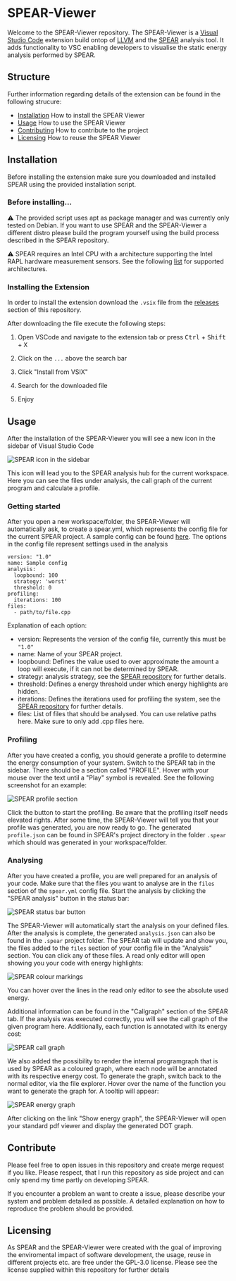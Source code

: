 # SPEAR-Viewer

Welcome to the SPEAR-Viewer repository. The SPEAR-Viewer is a [Visual Studio Code](https://code.visualstudio.com/) extension build ontop of [LLVM](https://llvm.org/) and the [SPEAR](https://github.com/printerboi/spear) analysis tool. It adds functionality to VSC enabling developers to visualise the static energy analysis performed by SPEAR.

## Structure

Further information regarding details of the extension can be found in the following strucure:

- [Installation]() How to install the SPEAR Viewer
- [Usage]() How to use the SPEAR Viewer
- [Contributing]() How to contribute to the project
- [Licensing]() How to reuse the SPEAR Viewer

## Installation

Before installing the extension make sure you downloaded and installed SPEAR using the provided installation script.

### Before installing...
⚠️ The provided script uses apt as package manager and was currently only tested on Debian. If you want to use SPEAR and the SPEAR-Viewer a different distro please build the program yourself using the build process described in the SPEAR repository.


⚠️ SPEAR requires an Intel CPU with a architecture supporting the Intel RAPL hardware measurement sensors. See the following [list](https://web.eece.maine.edu/~vweaver/projects/rapl/rapl_support.html) for supported architectures.

### Installing the Extension

In order to install the extension download the `.vsix` file from the [releases](https://github.com/printerboi/spear-viewer/releases) section of this repository.

After downloading the file execute the following steps:

1) Open VSCode and navigate to the extension tab or press <kbd>Ctrl</kbd> + <kbd>Shift</kbd> + <kbd>X</kbd>

2) Click on the `...` above the search bar

3) Click "Install from VSIX" 

4) Search for the downloaded file

5) Enjoy

## Usage

After the installation of the SPEAR-Viewer you will see a new icon in the sidebar of Visual Studio Code

![SPEAR icon in the sidebar](media/spear_icon_sidebar.png)

This icon will lead you to the SPEAR analysis hub for the current workspace. Here you can see the files under analysis, the call graph of the current program and calculate a profile.

### Getting started

After you open a new workspace/folder, the SPEAR-Viewer will automatically ask, to create a spear.yml, which represents the config file for the current SPEAR project. A sample config can be found [here](util/sample.config.yml). The options in the config file represent settings used in the analysis

```
version: "1.0"
name: Sample config
analysis:
  loopbound: 100
  strategy: 'worst'
  threshold: 0
profiling:
  iterations: 100
files:
  - path/to/file.cpp
```

Explanation of each option:
- version: Represents the version of the config file, currently this must be `"1.0"`
- name: Name of your SPEAR project.
- loopbound: Defines the value used to over approximate the amount a loop will execute, if it can not be determined by SPEAR.
- strategy: analysis strategy, see the [SPEAR repository](https://github.com/printerboi/spear) for further details.
- threshold: Defines a energy threshold under which energy highlights are hidden.
- iterations: Defines the iterations used for profiling the system, see the [SPEAR repository](https://github.com/printerboi/spear) for further details.
- files: List of files that should be analysed. You can use relative paths here. Make sure to only add .cpp files here.

### Profiling

After you have created a config, you should generate a profile to determine the energy consumption of your system. Switch to the SPEAR tab in the sidebar. There should be a section called "PROFILE". Hover with your mouse over the text until a "Play" symbol is revealed. See the following screenshot for an example:

![SPEAR profile section](media/spear_profile.png)

Click the button to start the profiling. Be aware that the profiling itself needs elevated rights. After some time, the SPEAR-Viewer will tell you that your profile was generated, you are now ready to go. The generated `profile.json` can be found in SPEAR's project directory in the folder `.spear` which should was generated in your workspace/folder.

### Analysing

After you have created a profile, you are well prepared for an analysis of your code. Make sure that the files you want to analyse are in the `files` section of the `spear.yml` config file.
Start the analysis by clicking the "SPEAR analysis" button in the status bar:

![SPEAR status bar button](media/spear_statusbar.png)

The SPEAR-Viewer will automatically start the analysis on your defined files.
After the analysis is complete, the generated `analysis.json` can also be found in the `.spear` project folder. The SPEAR tab will update and show you, the files added to the `files` section of your config file in the "Analysis" section. You can click any of these files. A read only editor will open showing you your code with energy highlights:

![SPEAR colour markings](media/spear_color_markings.png)

You can hover over the lines in the read only editor to see the absolute used energy.

Additional information can be found in the "Callgraph" section of the SPEAR tab. If the analysis was executed correctly, you will see the call graph of the given program here. Additionally, each function is annotated with its energy cost:

![SPEAR call graph](media/spear_callgraph.png)

We also added the possibility to render the internal programgraph that is used by SPEAR as a coloured graph, where each node will be annotated with its respective energy cost. To generate the graph, switch back to the normal editor, via the file explorer. Hover over the name of the function you want to generate the graph for. A tooltip will appear:

![SPEAR energy graph](media/spear_energy_graph.png)

After clicking on the link "Show energy graph", the SPEAR-Viewer will open your standard pdf viewer and display the generated DOT graph.

## Contribute

Please feel free to open issues in this repository and create merge request if you like. Please respect, that I run this repository as side project and can only spend my time partly on developing SPEAR.

If you encounter a problem an want to create a issue, please describe your system and problem detailed as possible. A detailed explanation on how to reproduce the problem should be provided.


## Licensing

As SPEAR and the SPEAR-Viewer were created with the goal of improving the enviromental impact of software development, the usage, reuse in different projects etc. are free under the GPL-3.0 license. Please see the license supplied within this repository for further details
